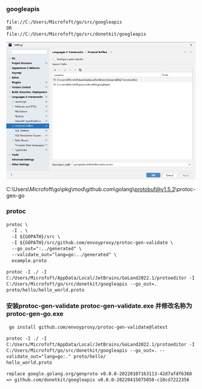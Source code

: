 
### googleapis

```
file://C:/Users/Microfoft/go/src/googleapis
OR
file://C:/Users/Microfoft/go/src/donetkit/googleapis
```

<img src="2022-04-15_16-11-11.png">



C:\Users\Microfoft\go\pkg\mod\github.com\golang\protobuf@v1.5.2\protoc-gen-go


### protoc

```
protoc \
  -I . \
  -I ${GOPATH}/src \
  -I ${GOPATH}/src/github.com/envoyproxy/protoc-gen-validate \
  --go_out=":../generated" \
  --validate_out="lang=go:../generated" \
  example.proto
```
  
```
protoc -I ./ -I C:/Users/Microfoft/AppData/Local/JetBrains/GoLand2022.1/protoeditor -I C:/Users/Microfoft/go/src/donetkit/googleapis --go_out=. proto/hello/hello_world.proto
```

### 安装protoc-gen-validate protoc-gen-validate.exe 并修改名称为 protoc-gen-go.exe
```
 go install github.com/envoyproxy/protoc-gen-validate@latest
```


```
protoc -I ./ -I C:/Users/Microfoft/AppData/Local/JetBrains/GoLand2022.1/protoeditor -I C:/Users/Microfoft/go/src/donetkit/googleapis --go_out=. --validate_out="lang=go:." proto/hello/
hello_world.proto
```

```replace
replace google.golang.org/genproto v0.0.0-20220107163113-42d7afdf6368 => github.com/donetkit/googleapis v0.0.0-20220415075058-c10cd7222356
``` 